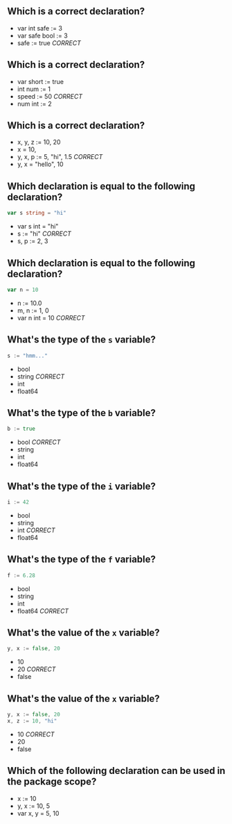 ## Which is a correct declaration?
* var int safe := 3
* var safe bool := 3
* safe := true *CORRECT*

## Which is a correct declaration?
* var short := true
* int num := 1
* speed := 50 *CORRECT*
* num int := 2

## Which is a correct declaration?
* x, y, z := 10, 20
* x = 10,
* y, x, p := 5, "hi", 1.5 *CORRECT*
* y, x = "hello", 10

## Which declaration is equal to the following declaration?
```go
var s string = "hi"
```

* var s int = "hi"
* s := "hi" *CORRECT*
* s, p := 2, 3

## Which declaration is equal to the following declaration?
```go
var n = 10
```

* n := 10.0
* m, n := 1, 0
* var n int = 10 *CORRECT*

## What's the type of the `s` variable?
```go
s := "hmm..."
```

* bool
* string *CORRECT*
* int
* float64

## What's the type of the `b` variable?
```go
b := true
```

* bool *CORRECT*
* string
* int
* float64

## What's the type of the `i` variable?
```go
i := 42
```

* bool
* string
* int *CORRECT*
* float64

## What's the type of the `f` variable?
```go
f := 6.28
```

* bool
* string
* int
* float64 *CORRECT*

## What's the value of the `x` variable?

```go
y, x := false, 20
```

* 10
* 20 *CORRECT*
* false

## What's the value of the `x` variable?

```go
y, x := false, 20
x, z := 10, "hi"
```

* 10 *CORRECT*
* 20
* false

## Which of the following declaration can be used in the package scope?

* x := 10
* y, x := 10, 5
* var x, y = 5, 10
